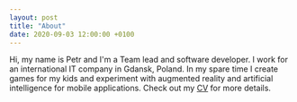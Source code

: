 ```yaml
---
layout: post
title: "About"
date: 2020-09-03 12:00:00 +0100
---
```


Hi, my name is Petr and I'm a Team lead and software developer. I work for an international IT company in Gdansk, Poland. In my spare time I create games for my kids and experiment with augmented reality and artificial intelligence for mobile applications. Check out my [CV][cv] for more details.

[cv]: https://drive.google.com/file/d/1B6sCk4HgBkUbyKtPN5CKtpZcxVsmBJ09/view?usp=sharing

